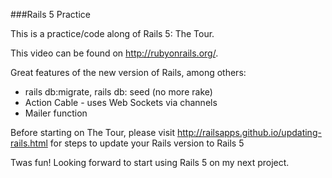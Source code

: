 ###Rails 5 Practice

This is a practice/code along of Rails 5: The Tour.

This video can be found on http://rubyonrails.org/.

Great features of the new version of Rails, among others:
* rails db:migrate, rails db: seed (no more rake)
* Action Cable - uses Web Sockets via channels
* Mailer function

Before starting on The Tour, please visit http://railsapps.github.io/updating-rails.html for steps to update your Rails version to Rails 5

Twas fun! Looking forward to start using Rails 5 on my next project.
